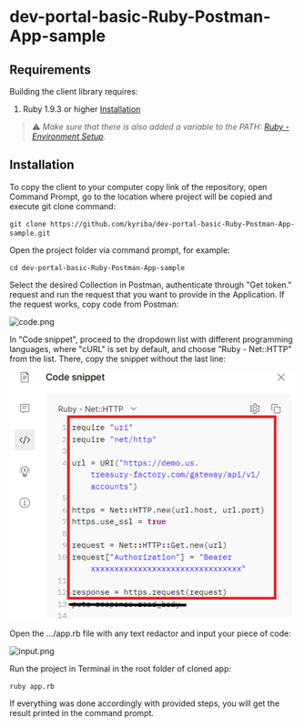 # dev-portal-basic-Ruby-Postman-App-sample
## Requirements
Building the client library requires:
1.  Ruby 1.9.3 or higher [Installation][1]

[1]: https://www.ruby-lang.org/en/downloads/

> ⚠️  _Make sure that there is also added a variable to the PATH: [Ruby - Environment Setup][2]._
>
[2]: https://app.pluralsight.com/guides/how-to-set-up-a-ruby-development-environment


## Installation
To copy the client to your computer copy link of the repository, open Command Prompt, go to the location where project will be copied and execute git clone command:
```shell
git clone https://github.com/kyriba/dev-portal-basic-Ruby-Postman-App-sample.git
```
Open the project folder via command prompt, for example:
```shell
cd dev-portal-basic-Ruby-Postman-App-sample
```
Select the desired Collection in Postman, authenticate through "Get token." request and run the request that you want to provide in the Application.
If the request works, copy code from Postman:

![code.png](code.png)

In "Code snippet", proceed to the dropdown list with different programming languages, where "cURL" is set by default, and choose "Ruby - Net::HTTP" from the list. There, copy the snippet without the last line:

![copy.png](copy.png)

Open the .../app.rb file with any text redactor and input your piece of code:

![input.png](input.png)


Run the project in Terminal in the root folder of cloned app:
```shell
ruby app.rb
```
If everything was done accordingly with provided steps, you will get the result printed in the command prompt.